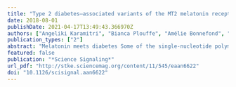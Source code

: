 ```yaml
---
title: "Type 2 diabetes–associated variants of the MT2 melatonin receptor affect distinct modes of signaling"
date: 2018-08-01
publishDate: 2021-04-17T13:49:43.366970Z
authors: ["Angeliki Karamitri", "Bianca Plouffe", "Amélie Bonnefond", "Min Chen", "Jonathan Gallion", "Jean-Luc Guillaume", "Alan Hegron", "Mathilde Boissel", "Mickaël Canouil", "Claudia Langenberg", "Nicholas J. Wareham", "Christian Le Gouill", "Viktoria Lukasheva", "Olivier Lichtarge", "Philippe Froguel", "Michel Bouvier", "Ralf Jockers"]
publication_types: ["2"]
abstract: "Melatonin meets diabetes Some of the single-nucleotide polymorphisms associated with type 2 diabetes (T2D) occur in the gene encoding the melatonin receptor MT2, a G protein–coupled receptor (GPCR). Karamitri et al. measured the spontaneous and melatonin-stimulated signaling of 40 different MT2 variants. Computational analysis of these signaling profiles and assessment of genetic association data showed that those MT2 variants with defective melatonin-stimulated G protein signaling and reduced spontaneous β-arrestin recruitment were associated with the greatest risk for T2D. These data may aid in the development of specific treatments for T2D depending on the patient’s MT2 variant. Moreover, the experimental approach may be applied to assess the impact of other GPCR mutations on disease associations. Melatonin is produced during the night and regulates sleep and circadian rhythms. Loss-of-function variants in MTNR1B, which encodes the melatonin receptor MT2, a G protein–coupled receptor (GPCR), are associated with an increased risk of type 2 diabetes (T2D). To identify specific T2D-associated signaling pathway(s), we profiled the signaling output of 40 MT2 variants by monitoring spontaneous (ligand-independent) and melatonin-induced activation of multiple signaling effectors. Genetic association analysis showed that defects in the melatonin-induced activation of Gαi1 and Gαz proteins and in spontaneous β-arrestin2 recruitment to MT2 were the most statistically significantly associated with an increased T2D risk. Computational variant impact prediction by in silico evolutionary lineage analysis strongly correlated with the measured phenotypic effect of each variant, providing a predictive tool for future studies on GPCR variants. Together, this large-scale functional study provides an operational framework for the postgenomic analysis of the multiple GPCR variants present in the human population. The association of T2D risk with signaling pathway–specific defects opens avenues for pathway-specific personalized therapeutic intervention and reveals the potential relevance of MT2 function during the day, when melatonin is undetectable, but spontaneous activity of the receptor occurs. Connecting melatonin receptor variants to signaling differences reveals paths to type 2 diabetes therapy. Connecting melatonin receptor variants to signaling differences reveals paths to type 2 diabetes therapy."
featured: false
publication: "*Science Signaling*"
url_pdf: "http://stke.sciencemag.org/content/11/545/eaan6622"
doi: "10.1126/scisignal.aan6622"
---
```


